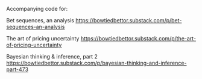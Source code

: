 Accompanying code for: 

Bet sequences, an analysis
https://bowtiedbettor.substack.com/p/bet-sequences-an-analysis

The art of pricing uncertainty
https://bowtiedbettor.substack.com/p/the-art-of-pricing-uncertainty

Bayesian thinking & inference, part 2
https://bowtiedbettor.substack.com/p/bayesian-thinking-and-inference-part-473
